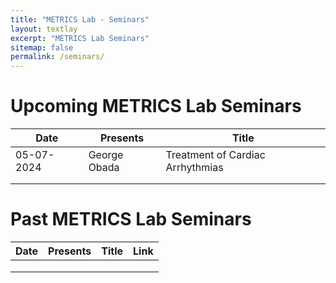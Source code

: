 ```yaml
---
title: "METRICS Lab - Seminars"
layout: textlay
excerpt: "METRICS Lab Seminars"
sitemap: false
permalink: /seminars/
---
```


# Upcoming METRICS Lab Seminars


| Date 	| Presents 	| Title 	|
| ------ | ---------- | ------- |
| 05-07-2024    | George Obada  | Treatment of Cardiac Arrhythmias  |
|      	|          	|       	|
|      	|          	|       	|


# Past METRICS Lab Seminars


| Date 	| Presents 	| Title 	| Link 	|
|------	|----------	|-------	|------	|
|      	|          	|       	|      	|
|      	|          	|       	|      	|
|      	|          	|       	|      	|


<br>
<br>
<br>
<br>

